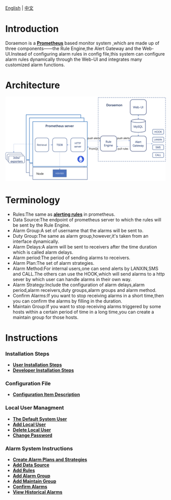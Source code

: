 [English](https://github.com/Qihoo360/doraemon/blob/master/docs/readme.md) | [中文](https://github.com/Qihoo360/doraemon/blob/master/docs/readme-CN.md)  
# Introduction  
Doraemon is a **[Prometheus](https://prometheus.io)** based monitor system ,which are made up of three components——the Rule Engine,the Alert Gateway and the Web-UI.Instead of configuring alarm rules in config file,this system can configure alarm rules dynamically through the Web-UI and integrates many customized alarm functions. 

# Architecture  
![Architecture](images/Architecture.png)  

# Terminology  
- Rules:The same as **[alerting rules](https://prometheus.io/docs/prometheus/latest/configuration/alerting_rules/)** in prometheus.  
- Data Source:The endpoint of prometheus server to which the rules will be sent by the Rule Engine.
- Alarm Group:A set of username that the alarms will be sent to.
- Duty Group:The same as alarm group,however,it's taken from an interface dynamically. 
- Alarm Delays:A alarm will be sent to receivers after the time duration which is called alarm delays.
- Alarm period:The period of sending alarms to receivers.
- Alarm Plan:The set of alarm strategies.
- Alarm Method:For internal users,one can send alerts by LANXIN,SMS and CALL.The others can use the HOOK,which will send alarms to a http sever by which user can handle alarms in their own way.
- Alarm Strategy:Include the configuration of alarm delays,alarm period,alarm receivers,duty groups,alarm groups and alarm method.
- Confirm Alarms:If you want to stop receiving alarms in a short time,then you can confirm the alarms by filling in the duration.
- Maintain Group:If you want to stop receiving alarms triggered by some hosts within a certain period of time in a long time,you can create a maintain group for those hosts.


# Instructions  
### Installation Steps
- **[User Installation Steps](https://github.com/Qihoo360/doraemon/blob/master/docs/UserInstallationSteps.md)**  
- **[Developer Installation Steps](https://github.com/Qihoo360/doraemon/blob/master/docs/DeveloperInstallationSteps.md)**

### Configuration File
- **[Configuration Item Description](https://github.com/Qihoo360/doraemon/blob/master/docs/ConfigurationItemDescription.md)**  

### Local User Managment
- **[The Default System User](https://github.com/Qihoo360/doraemon/blob/master/docs/DefaultUser.md)**
- **[Add Local User](https://github.com/Qihoo360/doraemon/blob/master/docs/AddUser.md)**
- **[Delete Local User](https://github.com/Qihoo360/doraemon/blob/master/docs/DeleteUser.md)**
- **[Change Password](https://github.com/Qihoo360/doraemon/blob/master/docs/ChangePassword.md)**

### Alarm System Instructions
- **[Create Alarm Plans and Strategies](https://github.com/Qihoo360/doraemon/blob/master/docs/CreateAlarmStrategies.md)**    
- **[Add Data Source](https://github.com/Qihoo360/doraemon/blob/master/docs/AddDataSource.md)**  
- **[Add Rules](https://github.com/Qihoo360/doraemon/blob/master/docs/AddRules.md)**  
- **[Add Alarm Group](https://github.com/Qihoo360/doraemon/blob/master/docs/AddAlarmGroup.md)**  
- **[Add Maintain Group](https://github.com/Qihoo360/doraemon/blob/master/docs/AddMaintainGroup.md)**  
- **[Confirm Alarms](https://github.com/Qihoo360/doraemon/blob/master/docs/ConfirmAlarms.md)**  
- **[View Historical Alarms](https://github.com/Qihoo360/doraemon/blob/master/docs/ViewHistoricalAlarms.md)**  

